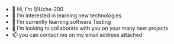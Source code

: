 - 👋 Hi, I’m @Uche-200
- 👀 I’m interested in learning new technologies
- 🌱 I’m currently learning software Testing
- 💞️ I’m looking to collaborate with you on your many new projects
- 📫 you can contact me on my email address attached

<!---
Uche-200/Uche-200 is a ✨ special ✨ repository because its `README.md` (this file) appears on your GitHub profile.
You can click the Preview link to take a look at your changes.
--->
